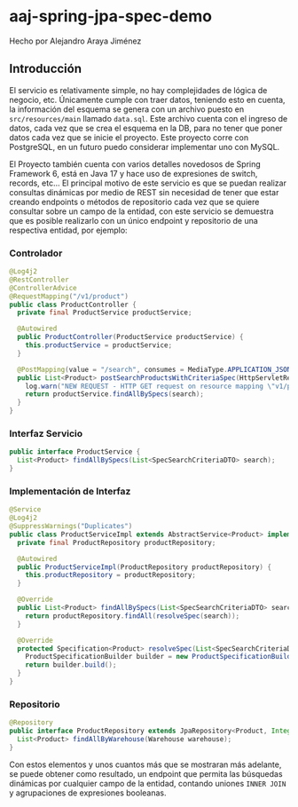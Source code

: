 # aaj-spring-jpa-spec-demo

Hecho por Alejandro Araya Jiménez

## Introducción
El servicio es relativamente simple, no hay complejidades de lógica de negocio, etc. Únicamente cumple con traer datos, teniendo esto en cuenta, la información del esquema se 
genera con un archivo puesto en `src/resources/main` llamado `data.sql`. Este archivo cuenta con el ingreso de datos, cada vez que se crea el esquema en la DB, para no tener 
que poner datos cada vez que se inicie el proyecto. Este proyecto corre con PostgreSQL, en un futuro puedo considerar implementar uno con MySQL.

El Proyecto también cuenta con varios detalles novedosos de Spring Framework 6, está en Java 17 y hace uso de expresiones de switch, records, etc... El principal motivo de este 
servicio 
es que se puedan realizar consultas dinámicas por medio de REST sin necesidad de tener que estar creando endpoints o métodos de repositorio cada vez que se quiere consultar 
sobre un campo de la entidad, con este servicio se demuestra que es posible realizarlo con un único endpoint y repositorio de una respectiva entidad, por ejemplo:

### Controlador
```java
@Log4j2
@RestController
@ControllerAdvice
@RequestMapping("/v1/product")
public class ProductController {
  private final ProductService productService;

  @Autowired
  public ProductController(ProductService productService) {
    this.productService = productService;
  }

  @PostMapping(value = "/search", consumes = MediaType.APPLICATION_JSON_VALUE)
  public List<Product> postSearchProductsWithCriteriaSpec(HttpServletRequest httpServletRequest, @RequestBody List<SpecSearchCriteriaDTO> search) {
    log.warn("NEW REQUEST - HTTP GET request on resource mapping \"v1/product\" - IP: " + httpServletRequest.getHeader("X-FORWARDED-FOR"));
    return productService.findAllBySpecs(search);
  }
}
```
### Interfaz Servicio
```java
public interface ProductService {
  List<Product> findAllBySpecs(List<SpecSearchCriteriaDTO> search);
}
```
### Implementación de Interfaz
```java
@Service
@Log4j2
@SuppressWarnings("Duplicates")
public class ProductServiceImpl extends AbstractService<Product> implements ProductService {
  private final ProductRepository productRepository;

  @Autowired
  public ProductServiceImpl(ProductRepository productRepository) {
    this.productRepository = productRepository;
  }

  @Override
  public List<Product> findAllBySpecs(List<SpecSearchCriteriaDTO> search) {
    return productRepository.findAll(resolveSpec(search));
  }

  @Override
  protected Specification<Product> resolveSpec(List<SpecSearchCriteriaDTO> searchParameters) {
    ProductSpecificationBuilder builder = new ProductSpecificationBuilder(searchParameters);
    return builder.build();
  }
}
```
### Repositorio
```java
@Repository
public interface ProductRepository extends JpaRepository<Product, Integer>, JpaSpecificationExecutor<Product> {
  List<Product> findAllByWarehouse(Warehouse warehouse);
}
```

Con estos elementos y unos cuantos más que se mostraran más adelante, se puede obtener como resultado, un endpoint que permita las búsquedas dinámicas por cualquier campo de la 
entidad, contando uniones `INNER JOIN` y agrupaciones de expresiones booleanas. 